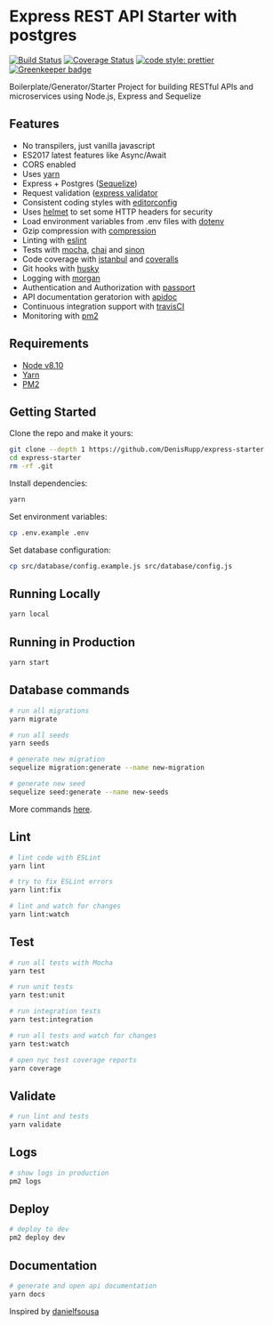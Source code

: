 # Express REST API Starter with postgres

[![Build Status](https://travis-ci.org/DenisRupp/API-express-starter.svg?branch=master)](https://travis-ci.org/DenisRupp/API-express-starter)
[![Coverage Status](https://coveralls.io/repos/github/DenisRupp/express-ES2017/badge.svg?branch=master)](https://coveralls.io/github/DenisRupp/express-ES2017?branch=master)
[![code style: prettier](https://img.shields.io/badge/code_style-prettier-ff69b4.svg?style=flat-square)](https://github.com/prettier/prettier)
[![Greenkeeper badge](https://badges.greenkeeper.io/DenisRupp/API-express-starter.svg)](https://greenkeeper.io/)

Boilerplate/Generator/Starter Project for building RESTful APIs and microservices using Node.js, Express and Sequelize

## Features

- No transpilers, just vanilla javascript
- ES2017 latest features like Async/Await
- CORS enabled
- Uses [yarn](https://yarnpkg.com)
- Express + Postgres ([Sequelize](http://docs.sequelizejs.com/))
- Request validation ([express validator](https://github.com/ctavan/express-validator)
- Consistent coding styles with [editorconfig](http://editorconfig.org)
- Uses [helmet](https://github.com/helmetjs/helmet) to set some HTTP headers for security
- Load environment variables from .env files with [dotenv](https://github.com/rolodato/dotenv-safe)
- Gzip compression with [compression](https://github.com/expressjs/compression)
- Linting with [eslint](http://eslint.org)
- Tests with [mocha](https://mochajs.org), [chai](http://chaijs.com) and [sinon](http://sinonjs.org)
- Code coverage with [istanbul](https://istanbul.js.org) and [coveralls](https://coveralls.io)
- Git hooks with [husky](https://github.com/typicode/husky)
- Logging with [morgan](https://github.com/expressjs/morgan)
- Authentication and Authorization with [passport](http://passportjs.org)
- API documentation geratorion with [apidoc](http://apidocjs.com)
- Continuous integration support with [travisCI](https://travis-ci.org)
- Monitoring with [pm2](https://github.com/Unitech/pm2)

## Requirements

- [Node v8.10](https://nodejs.org/en/download/current/)
- [Yarn](https://yarnpkg.com/en/docs/install)
- [PM2](http://pm2.keymetrics.io/)

## Getting Started

Clone the repo and make it yours:

```bash
git clone --depth 1 https://github.com/DenisRupp/express-starter
cd express-starter
rm -rf .git
```

Install dependencies:

```bash
yarn
```

Set environment variables:

```bash
cp .env.example .env
```

Set database configuration:

```bash
cp src/database/config.example.js src/database/config.js
```

## Running Locally

```bash
yarn local
```

## Running in Production

```bash
yarn start
```

## Database commands

```bash
# run all migrations
yarn migrate

# run all seeds
yarn seeds

# generate new migration
sequelize migration:generate --name new-migration

# generate new seed
sequelize seed:generate --name new-seeds
```

More commands [here](https://github.com/sequelize/cli).

## Lint

```bash
# lint code with ESLint
yarn lint

# try to fix ESLint errors
yarn lint:fix

# lint and watch for changes
yarn lint:watch
```

## Test

```bash
# run all tests with Mocha
yarn test

# run unit tests
yarn test:unit

# run integration tests
yarn test:integration

# run all tests and watch for changes
yarn test:watch

# open nyc test coverage reports
yarn coverage
```

## Validate

```bash
# run lint and tests
yarn validate
```

## Logs

```bash
# show logs in production
pm2 logs
```

## Deploy

```bash
# deploy to dev
pm2 deploy dev
```

## Documentation

```bash
# generate and open api documentation
yarn docs
```

Inspired by [danielfsousa](https://github.com/danielfsousa/express-rest-es2017-boilerplate)
